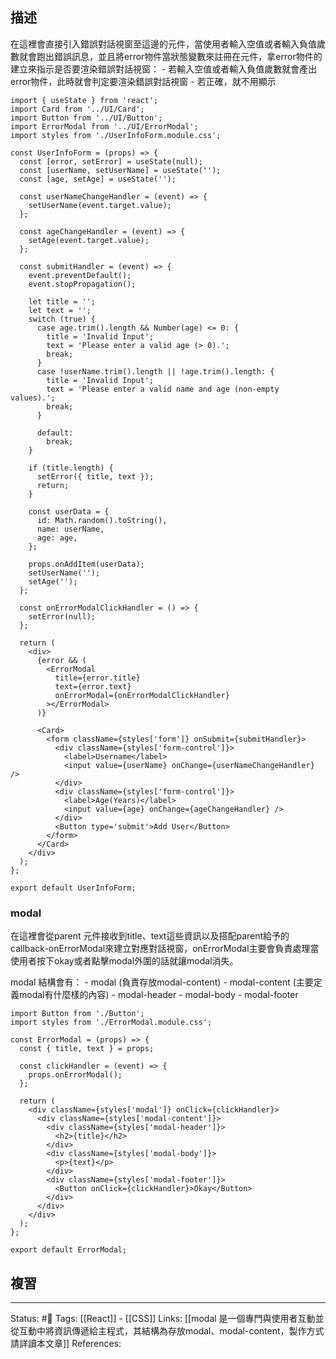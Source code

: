 ## 描述


在這裡會直接引入錯誤對話視窗至這邊的元件，當使用者輸入空值或者輸入負值歲數就會跑出錯誤訊息，並且將error物件當狀態變數來註冊在元件，拿error物件的建立來指示是否要渲染錯誤對話視窗：
	- 若輸入空值或者輸入負值歲數就會產出error物件，此時就會判定要渲染錯誤對話視窗
	- 若正確，就不用顯示

```
import { useState } from 'react';
import Card from '../UI/Card';
import Button from '../UI/Button';
import ErrorModal from '../UI/ErrorModal';
import styles from './UserInfoForm.module.css';

const UserInfoForm = (props) => {
  const [error, setError] = useState(null);
  const [userName, setUserName] = useState('');
  const [age, setAge] = useState('');

  const userNameChangeHandler = (event) => {
    setUserName(event.target.value);
  };

  const ageChangeHandler = (event) => {
    setAge(event.target.value);
  };

  const submitHandler = (event) => {
    event.preventDefault();
    event.stopPropagation();

    let title = '';
    let text = '';
    switch (true) {
      case age.trim().length && Number(age) <= 0: {
        title = 'Invalid Input';
        text = 'Please enter a valid age (> 0).';
        break;
      }
      case !userName.trim().length || !age.trim().length: {
        title = 'Invalid Input';
        text = 'Please enter a valid name and age (non-empty values).';
        break;
      }

      default:
        break;
    }

    if (title.length) {
      setError({ title, text });
      return;
    }

    const userData = {
      id: Math.random().toString(),
      name: userName,
      age: age,
    };

    props.onAddItem(userData);
    setUserName('');
    setAge('');
  };

  const onErrorModalClickHandler = () => {
    setError(null);
  };

  return (
    <div>
      {error && (
        <ErrorModal
          title={error.title}
          text={error.text}
          onErrorModal={onErrorModalClickHandler}
        ></ErrorModal>
      )}

      <Card>
        <form className={styles['form']} onSubmit={submitHandler}>
          <div className={styles['form-control']}>
            <label>Username</label>
            <input value={userName} onChange={userNameChangeHandler} />
          </div>
          <div className={styles['form-control']}>
            <label>Age(Years)</label>
            <input value={age} onChange={ageChangeHandler} />
          </div>
          <Button type='submit'>Add User</Button>
        </form>
      </Card>
    </div>
  );
};

export default UserInfoForm;
```

### modal 
在這裡會從parent 元件接收到title、text這些資訊以及搭配parent給予的callback-onErrorModal來建立對應對話視窗，onErrorModal主要會負責處理當使用者按下okay或者點擊modal外圍的話就讓modal消失。

modal 結構會有：
	- modal (負責存放modal-content)
	- modal-content (主要定義modal有什麼樣的內容)
		- modal-header
		- modal-body
		- modal-footer

```
import Button from './Button';
import styles from './ErrorModal.module.css';

const ErrorModal = (props) => {
  const { title, text } = props;

  const clickHandler = (event) => {
    props.onErrorModal();
  };

  return (
    <div className={styles['modal']} onClick={clickHandler}>
      <div className={styles['modal-content']}>
        <div className={styles['modal-header']}>
          <h2>{title}</h2>
        </div>
        <div className={styles['modal-body']}>
          <p>{text}</p>
        </div>
        <div className={styles['modal-footer']}>
          <Button onClick={clickHandler}>Okay</Button>
        </div>
      </div>
    </div>
  );
};

export default ErrorModal;
```


## 複習


---
Status: #🌱 
Tags:
[[React]] - [[CSS]]
Links:
[[modal 是一個專門與使用者互動並從互動中將資訊傳遞給主程式，其結構為存放modal、modal-content，製作方式請詳讀本文章]]
References:
